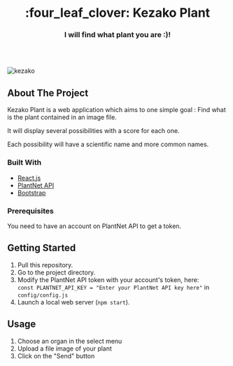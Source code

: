 <h1 align="center">:four_leaf_clover: Kezako Plant</h1>
<h3 align="center">I will find what plant you are :)!</h3>   
<br/>
<br/>

![kezako](https://user-images.githubusercontent.com/53975649/147794292-2c96d92c-1443-4f4a-981c-4eaa5435ed52.gif)



## About The Project

Kezako Plant is a web application which aims to one simple goal : Find what is the plant contained in an image file.

It will display several possibilities with a score for each one.

Each possibility will have a scientific name and more common names.

### Built With

- [React.js](https://reactjs.org/)
- [PlantNet API](https://my.plantnet.org/)
- [Bootstrap](https://getbootstrap.com)

### Prerequisites

You need to have an account on PlantNet API to get a token.

## Getting Started

1. Pull this repository.
2. Go to the project directory.
3. Modify the PlantNet API token with your account's token, here:  
   `const PLANTNET_API_KEY = "Enter your PlantNet API key here"` in `config/config.js`
4. Launch a local web server (`npm start`).

## Usage

1. Choose an organ in the select menu
2. Upload a file image of your plant
3. Click on the "Send" button
